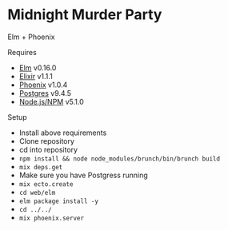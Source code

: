 # Midnight Murder Party
Elm + Phoenix

Requires
- [Elm](http://elm-lang.org/install) v0.16.0
- [Elixir](http://elixir-lang.org/install.html) v1.1.1
- [Phoenix](http://www.phoenixframework.org/docs/installation) v1.0.4
- [Postgres](http://www.postgresql.org/download/) v9.4.5
- [Node.js/NPM](https://nodejs.org/en/) v5.1.0

Setup
- Install above requirements
- Clone repository
- cd into repository
- `npm install && node node_modules/brunch/bin/brunch build`
- `mix deps.get`
- Make sure you have Postgress running
- `mix ecto.create`
- `cd web/elm`
- `elm package install -y`
- `cd ../../`
- `mix phoenix.server`
